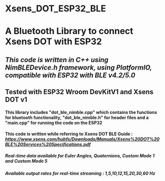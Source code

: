 # Xsens_DOT_ESP32_BLE

# A Bluetooth Library to connect Xsens DOT with ESP32
## *This code is written in C++ using NimBLEDevice.h framework, using PlatformIO, compatible with ESP32 with BLE v4.2/5.0*

## Tested with ESP32 Wroom DevKitV1 and Xsens DOT v1

#### This library includes "dot_ble_nimble.cpp" which contains the functions for bluetooth functionality, "dot_ble_nimble.h" for header files and a "main.cpp" for running the code on the ESP32

#### This code is written while referring to Xsens DOT BLE Guide : *https://www.xsens.com/hubfs/Downloads/Manuals/Xsens%20DOT%20BLE%20Services%20Specifications.pdf*

##### Real-time data available for Euler Angles, Quaternions, Custom Mode 1 and Custom Mode 5
##### Available output rates for real-time streaming : 1,5,10,12,15,20,30,60 Hz

